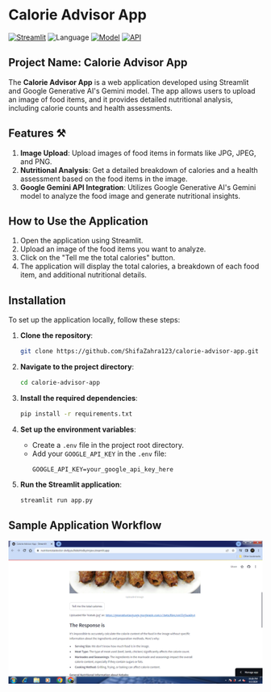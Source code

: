 # Calorie Advisor App

[![Streamlit](https://img.shields.io/badge/Framework-Streamlit-FF4B4B)](https://streamlit.io/)
![Language](https://img.shields.io/badge/Language-Python-79FFB2)
[![Model](https://img.shields.io/badge/Model-Gemini%20v1.5--flash-FF8C00)](https://ai.google.dev/)
[![API](https://img.shields.io/badge/API-Google%20Generative%20AI-0000FF)](https://ai.google.dev/)

## Project Name: **Calorie Advisor App**

The **Calorie Advisor App** is a web application developed using Streamlit and Google Generative AI's Gemini model. The app allows users to upload an image of food items, and it provides detailed nutritional analysis, including calorie counts and health assessments.

## Features ⚒️
1. **Image Upload**: Upload images of food items in formats like JPG, JPEG, and PNG.
2. **Nutritional Analysis**: Get a detailed breakdown of calories and a health assessment based on the food items in the image.
3. **Google Gemini API Integration**: Utilizes Google Generative AI's Gemini model to analyze the food image and generate nutritional insights.

## How to Use the Application
1. Open the application using Streamlit.
2. Upload an image of the food items you want to analyze.
3. Click on the "Tell me the total calories" button.
4. The application will display the total calories, a breakdown of each food item, and additional nutritional details.

## Installation
To set up the application locally, follow these steps:

1. **Clone the repository**:
   ```sh
   git clone https://github.com/ShifaZahra123/calorie-advisor-app.git
   ```

2. **Navigate to the project directory**:
   ```sh
   cd calorie-advisor-app
   ```

3. **Install the required dependencies**:
   ```sh
   pip install -r requirements.txt
   ```

4. **Set up the environment variables**:
   - Create a `.env` file in the project root directory.
   - Add your `GOOGLE_API_KEY` in the `.env` file:
     ```
     GOOGLE_API_KEY=your_google_api_key_here
     ```

5. **Run the Streamlit application**:
   ```sh
   streamlit run app.py
   ```

## Sample Application Workflow
![Workflow](Sample_Images/Calorie_App.png)
